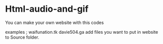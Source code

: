 # Html-audio-and-gif
You can make your own website with this codes

examples ;
waifunation.tk
davie504.ga
add files you want to put in website to Source folder.
